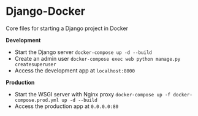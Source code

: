 # Django-Docker
Core files for starting a Django project in Docker

**Development**
* Start the Django server `docker-compose up -d --build`
* Create an admin user `docker-compose exec web python manage.py createsuperuser`
* Access the development app at `localhost:8000`

**Production**
* Start the WSGI server with Nginx proxy `docker-compose up -f docker-compose.prod.yml up -d --build`
* Access the production app at `0.0.0.0:80`
